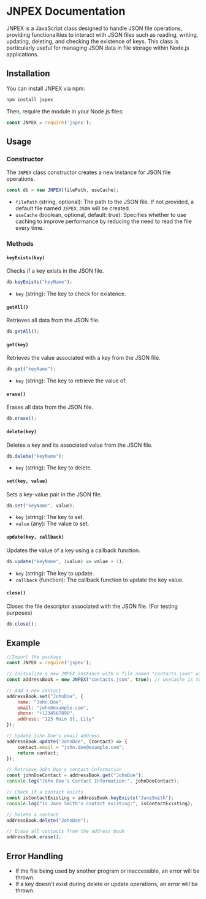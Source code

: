 # JNPEX Documentation

JNPEX is a JavaScript class designed to handle JSON file operations, providing functionalities to interact with JSON files such as reading, writing, updating, deleting, and checking the existence of keys. This class is particularly useful for managing JSON data in file storage within Node.js applications.

## Installation

You can install JNPEX via npm:

```bash
npm install jspex
```

Then, require the module in your Node.js files:

```javascript
const JNPEX = require('jspex');
```

## Usage

### Constructor

The `JNPEX` class constructor creates a new instance for JSON file operations.

```javascript
const db = new JNPEX(filePath, useCache);
```

- `filePath` (string, optional): The path to the JSON file. If not provided, a default file named `JSPEX.JSON` will be created.
- `useCache` (boolean, optional, default: true): Specifies whether to use caching to improve performance by reducing the need to read the file every time.

### Methods

#### `keyExists(key)`

Checks if a key exists in the JSON file.

```javascript
db.keyExists("keyName");
```

- `key` (string): The key to check for existence.

#### `getAll()`

Retrieves all data from the JSON file.

```javascript
db.getAll();
```

#### `get(key)`

Retrieves the value associated with a key from the JSON file.

```javascript
db.get("keyName");
```

- `key` (string): The key to retrieve the value of.

#### `erase()`

Erases all data from the JSON file.

```javascript
db.erase();
```

#### `delete(key)`

Deletes a key and its associated value from the JSON file.

```javascript
db.delete("keyName");
```

- `key` (string): The key to delete.

#### `set(key, value)`

Sets a key-value pair in the JSON file.

```javascript
db.set("keyName", value);
```

- `key` (string): The key to set.
- `value` (any): The value to set.

#### `update(key, callback)`

Updates the value of a key using a callback function.

```javascript
db.update("keyName", (value) => value + 1);
```

- `key` (string): The key to update.
- `callback` (function): The callback function to update the key value.

#### `close()`

Closes the file descriptor associated with the JSON file. (For testing purposes)

```javascript
db.close();
```

## Example

```javascript
//Import the package
const JNPEX = require('jspex');

// Initialize a new JNPEX instance with a file named "contacts.json" with caching true
const addressBook = new JNPEX("contacts.json", true); // useCache is true by default.

// Add a new contact
addressBook.set("JohnDoe", {
    name: "John Doe",
    email: "john@example.com",
    phone: "+1234567890",
    address: "123 Main St, City"
});

// Update John Doe's email address
addressBook.update("JohnDoe", (contact) => {
    contact.email = "john.doe@example.com";
    return contact;
});

// Retrieve John Doe's contact information
const johnDoeContact = addressBook.get("JohnDoe");
console.log("John Doe's Contact Information:", johnDoeContact);

// Check if a contact exists
const isContactExisting = addressBook.keyExists("JaneSmith");
console.log("Is Jane Smith's contact existing:", isContactExisting);

// Delete a contact
addressBook.delete("JohnDoe");

// Erase all contacts from the address book
addressBook.erase();

```

## Error Handling

- If the file being used by another program or inaccessible, an error will be thrown.
- If a key doesn't exist during delete or update operations, an error will be thrown.
